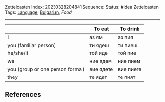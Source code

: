 Zettelcasten Index: 20230328204841
Sequence:
Status: #idea
Zettelcasten Tags: [Language](../map-of-content/Language.md), [Bulgarian](../map-of-content/Bulgarian.md), *Food*

---

||To eat|To drink|
|--|------|--------|
|I|аз ям|аз пия|
|you (familiar person)|ти ядеш|ти пиеш|
|he/she/it|той яде|той пие|
|we|ние ядем|ние пием|
|you (group or one person formal)|вие ядете|вие пиете|
|they|те ядат|те пият|

## References
